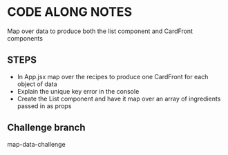 # CODE ALONG NOTES

Map over data to produce both the list component and CardFront components

## STEPS

- In App.jsx map over the recipes to produce one CardFront for each object of data
- Explain the unique key error in the console
- Create the List component and have it map over an array of ingredients passed in as props

## Challenge branch

map-data-challenge
